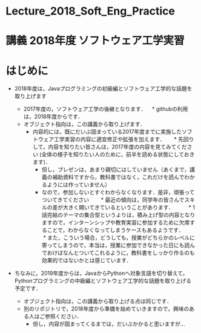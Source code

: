 # Lecture_2018_Soft_Eng_Practice
講義 2018年度 ソフトウェア工学実習
================================

# はじめに

* 2018年度は，Javaプログラミングの初級編とソフトウェア工学的な話題を取り上げます
  * 2017年度の，ソフトウェア工学の後継となります．
    * githubの利用は，2018年度からです． 
  * オブジェクト指向は，この講義から取り上げます．
    * 内容的には，既にだいぶ固まっている2017年度までに実施したソフトウェア工学実習の内容に適宜修正や拡張を加えます．
      * 先回りして，内容を知りたい皆さんは，2017年度の内容を見てみてください (全体の様子を知りたい人のために，前半を読める状態にしておきます)．
      * 但し，プレゼンは，あまり親切にはしていません（あくまで，講義の補助資料ですから，教科書ではなく，これだけを読んでわかるようには作っていません）
      * なので，参加しないとすぐわからなくなります．是非，頑張ってついてきてください
        * 最近の傾向は，同学年の皆さんでスキルの差が大きく開いてきているということがあります．
          * 1話完結のテーマの集合型というよりは，積み上げ型の内容となりますので，インターンシップや教育実習に参加するために欠席することで，わからなくなってしまうケースもあるようです．
        * また，こういう場合，どうしても，授業がどちらかのレベルに寄ってしまうので，本当は，授業に参加できなかった日にも読んでおけばなんとついてこれるように，教科書をしっかり作るのも効果的ではないかとは感じています．

* ちなみに，2019年度からは，JavaからPythonへ対象言語を切り替えて，Pythonプログラミングの中級編とソフトウェア工学的な話題を取り上げる予定です．
  * オブジェクト指向は，この講義から取り上げる点は同じです．
  * 別のリポジトリで，2018年度から準備を始めていきますので，興味のある人はご参照ください．
    * 但し，内容が固まってくるまでは，だいぶかかると思いますが...

 
